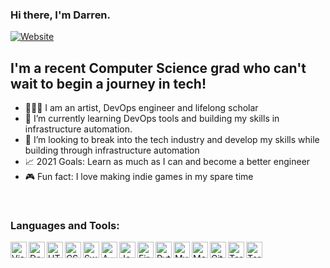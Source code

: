 ### Hi there, I'm Darren. 

[![Website](https://img.shields.io/website?label=dfhdstudios.com&style=for-the-badge&url=https://www.dfhdstudios.com/)](https://www.dfhdstudios.com/)


## I'm a recent Computer Science grad who can't wait to begin a journey in tech!

 - 👨🏽‍💻  I am an artist, DevOps engineer and lifelong scholar
 - 🧠  I’m currently learning DevOps tools and building my skills in infrastructure automation.
 - 🤖  I’m looking to break into the tech industry and develop my skills while building through infrastructure automation
 - 📈  2021 Goals: Learn as much as I can and become a better engineer
 - 🎮  Fun fact: I love making indie games in my spare time


<br />

### Languages and Tools:

<img align="left" alt="Visual Studio Code" width="26px" src="https://github.com/get-icon/geticon/blob/master/icons/visual-studio-code.svg" />
<img align="left" alt="Docker" width="26px" src="https://github.com/get-icon/geticon/blob/master/icons/docker-icon.svg" />
<img align="left" alt="HTML5" width="26px" src="https://github.com/get-icon/geticon/blob/master/icons/html-5.svg" />
<img align="left" alt="CSS3" width="26px" src="https://github.com/get-icon/geticon/blob/master/icons/css-3.svg" />
<img align="left" alt="Swift" width="26px" src="https://github.com/get-icon/geticon/blob/master/icons/swift.svg" />
<img align="left" alt="AWS" width="26px" src="https://github.com/get-icon/geticon/blob/master/icons/aws.svg" />
<img align="left" alt="Jenkins" width="26px" src="https://github.com/get-icon/geticon/blob/master/icons/jenkins.svg" />
<img align="left" alt="Firebase" width="26px" src="https://github.com/get-icon/geticon/blob/master/icons/firebase.svg" />
<img align="left" alt="Python" width="26px" src="https://github.com/get-icon/geticon/blob/master/icons/python.svg" />
<img align="left" alt="MySQL" width="26px" src="https://github.com/get-icon/geticon/blob/master/icons/mysql.svg" />
<img align="left" alt="MongoDB" width="26px" src="https://github.com/get-icon/geticon/blob/master/icons/mongodb-icon.svg" />
<img align="left" alt="GitHub" width="26px" src="https://github.com/get-icon/geticon/blob/master/icons/github-icon.svg" />
<img align="left" alt="Terraform" width="26px" src="https://github.com/get-icon/geticon/blob/master/icons/terraform.svg" />
<img align="left" alt="Terraform" width="26px" src="https://github.com/get-icon/geticon/blob/master/icons/kubernetes.svg" />
